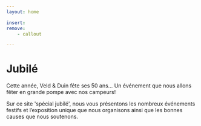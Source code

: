 ```yaml
---
layout: home

insert:
remove:
    - callout

---
```


# Jubilé

Cette année, Veld & Duin fête ses 50 ans… Un événement que nous allons fêter en grande pompe avec nos campeurs! 

Sur ce site 'spécial jubilé', nous vous présentons les nombreux événements festifs et l’exposition unique que nous organisons ainsi que les bonnes causes que nous soutenons.





